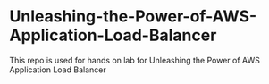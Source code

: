 # Unleashing-the-Power-of-AWS-Application-Load-Balancer
This repo is used for hands on lab for Unleashing the Power of AWS Application Load Balancer
